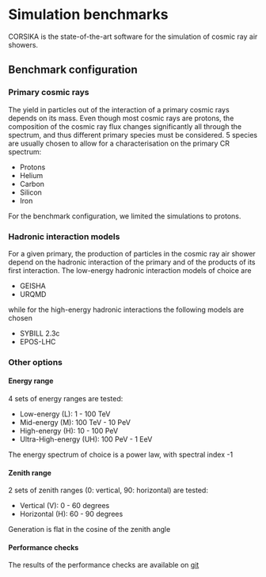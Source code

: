 # Simulation benchmarks

CORSIKA is the state-of-the-art software for the simulation of cosmic ray air showers.

## Benchmark configuration

### Primary cosmic rays

The yield in particles out of the interaction of a primary cosmic rays depends on its mass. Even though most cosmic rays are protons, the composition of the cosmic ray flux changes significantly all through the spectrum, and thus different primary species must be considered. 5 species are usually chosen to allow for a characterisation on the primary CR spectrum:

- Protons
- Helium
- Carbon
- Silicon
- Iron

For the benchmark configuration, we limited the simulations to protons.

### Hadronic interaction models

For a given primary, the production of particles in the cosmic ray air shower depend on the hadronic interaction of the primary and of the products of its first interaction. The low-energy hadronic interaction models of choice are

- GEISHA
- URQMD

while for the high-energy hadronic interactions the following models are chosen

- SYBILL 2.3c
- EPOS-LHC

### Other options

#### Energy range

4 sets of energy ranges are tested:

- Low-energy (L): 1 - 100 TeV
- Mid-energy (M): 100 TeV - 10 PeV
- High-energy (H): 10 - 100 PeV
- Ultra-High-energy (UH): 100 PeV - 1 EeV

The energy spectrum of choice is a power law, with spectral index -1 

#### Zenith range

2 sets of zenith ranges (0: vertical, 90: horizontal) are tested:

- Vertical (V): 0 - 60 degrees 
- Horizontal (H): 60 - 90 degrees

Generation is flat in the cosine of the zenith angle

#### Performance checks

The results of the performance checks are available on <a href="https://github.com/Gaias2-ICSC/corsikasim/"> git </a>